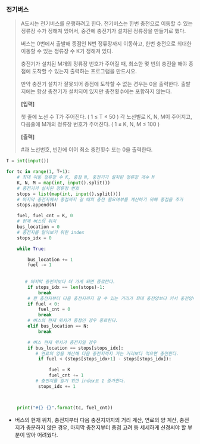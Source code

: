 ### 전기버스

> A도시는 전기버스를 운행하려고 한다. 전기버스는 한번 충전으로 이동할 수 있는 정류장 수가 정해져 있어서, 중간에 충전기가 설치된 정류장을 만들기로 했다.
>
> 버스는 0번에서 출발해 종점인 N번 정류장까지 이동하고, 한번 충전으로 최대한 이동할 수 있는 정류장 수 K가 정해져 있다.
>
> 충전기가 설치된 M개의 정류장 번호가 주어질 때, 최소한 몇 번의 충전을 해야 종점에 도착할 수 있는지 출력하는 프로그램을 만드시오.
>
> 만약 충전기 설치가 잘못되어 종점에 도착할 수 없는 경우는 0을 출력한다. 출발지에는 항상 충전기가 설치되어 있지만 충전횟수에는 포함하지 않는다.
>
> **[입력]**
>
> 첫 줄에 노선 수 T가 주어진다. ( 1 ≤ T ≤ 50 )
> 각 노선별로 K, N, M이 주어지고, 다음줄에 M개의 정류장 번호가 주어진다. ( 1 ≤ K, N, M ≤ 100 )
>
> **[출력]**
>
> \#과 노선번호, 빈칸에 이어 최소 충전횟수 또는 0을 출력한다.



```python
T = int(input())

for tc in range(1, T+1):
    # 최대 이동 정류장 수 K, 종점 N, 충전기가 설치된 정류장 개수 M
    K, N, M = map(int, input().split())
    # 충전기가 설치된 정류장 번호
    stops = list(map(int, input().split()))
    # 마지막 충전지에서 종점까지 갈 때의 충전 필요여부를 계산하기 위해 종점을 추가
    stops.append(N)

    fuel, fuel_cnt = K, 0
    # 현재 버스의 위치
    bus_location = 0
    # 충전지를 알아보기 위한 index
    stops_idx = 0

    while True:

        bus_location += 1
        fuel -= 1
        
        
	   # 마지막 충전지보다 더 가게 되면 종료한다.
        if stops_idx == len(stops)-1:
            break
	    # 한 충전지부터 다음 충전지까지 갈 수 있는 거리가 최대 충전양보다 커서 충전양이 마이너스가 되면 실패한다.
        if fuel < 0:
            fuel_cnt = 0
            break
	    # 버스의 현재 위치가 종점인 경우 종료한다.
        elif bus_location == N:
            break

        # 버스 현재 위치가 충전지일 경우
        if bus_location == stops[stops_idx]:
		   # 연료의 양을 계산해 다음 충전지까지 가는 거리보다 적으면 충전한다.
            if fuel < (stops[stops_idx+1] - stops[stops_idx]):

                fuel = K
                fuel_cnt += 1
		   # 충전지를 알기 위한 index도 1 증가한다.
            stops_idx += 1



    print("#{} {}".format(tc, fuel_cnt))


```

- 버스의 현재 위치, 충전지부터 다음 충전지까지의 거리 계산, 연료의 양 계산, 충전지가 충분하지 않은 경우, 마지막 충전지부터 종점 고려 등 세세하게 신경써야 할 부분이 많아 어려웠다.